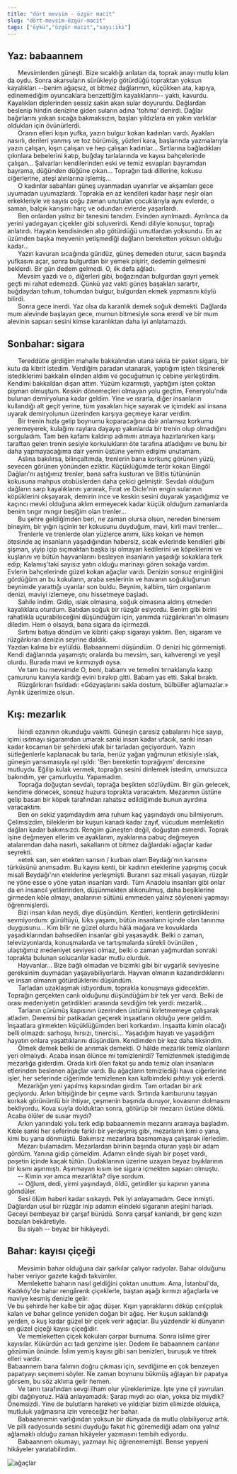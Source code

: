 ```yaml
---
title: "dört mevsim - özgür macit"
slug: "dört-mevsim-özgür-macit"
tags: ["öykü","özgür macit","sayı:iki"]
---
```


Yaz: babaannem
--------------

      Mevsimlerden güneşti. Bize sıcaklığı anlatan da, toprak anayı
mutlu kılan da oydu. Sonra akarsuların sürükleyip götürdüğü topraktan
yoksun kayalıkları --benim ağaçsız, ot bitmez dağlarımın, küçükken ata,
kapıya, edinemediğim oyuncaklara benzettiğim kayalıklarını-- yaktı,
kavurdu. Kayalıkları diplerinden sessiz sakin akan sular doyururdu.
Dağlardan beslenip hindin denizine giden suların adına 'tohma' denirdi.
Dağlar bağırlarını yakan sıcağa bakmaksızın, başları yıldızlara en yakın
varlıklar oldukları için övünürlerdi.  
      Oranın elleri kışın yufka, yazın bulgur kokan kadınları vardı.
Ayakları nasırlı, derileri yanmış ve toz bürümüş, yüzleri kara,
başlarında yazmalarıyla yazın çalışan, kışın çalışan ve hep çalışan
kadınlar... Sırtlarına bağladıkları çıkınlara bebelerini katıp, buğday
tarlalarında ve kayısı bahçelerinde çalışan... Şalvarları kendilerinden
eski ve temiz esvapları bayramdan bayrama, düğünden düğüne çıkan...
Toprağın tadı dillerine, kokusu ciğerlerine, ateşi alınlarına
işlemiş...  
      O kadınlar sabahları güneş uyanmadan uyanırlar ve akşamları gece
uyumadan uyumazlardı. Toprakla en az kendileri kadar haşır neşir olan
erkekleriyle ve sayısı çoğu zaman unutulan çocuklarıyla aynı evlerde, o
saman, balçık karışımı harç ve odundan evlerde yaşarlardı.  
      Ben onlardan yalnız bir tanesini tanıdım. Evinden ayrılmazdı.
Ayrılınca da yerini yadırgayan çiçekler gibi soluverirdi. Kendi diliyle
konuşur, toprağı anlatırdı. Hayatın kendisinden alıp götürdüğü
umutlardan yoksundu. En az üzümden başka meyvenin yetişmediği dağların
bereketten yoksun olduğu kadar...  
      Yazın kavuran sıcağında gündüz, güneş demeden oturur, sacın
başında yufkasını açar, sonra bulgurdan bir yemek pişirir, dedemin
gelmesini beklerdi. Bir gün dedem gelmedi. O, ilk defa ağladı.  
      Mevsim yazdı ve o, diğerleri gibi, boğazından bulgurdan gayri
yemek geçti mi rahat edemezdi. Çünkü yaz vakti güneş başakları sarartır,
buğdaydan tohum, tohumdan bulgur, bulgurdan ekmek yapmasını köylü
bilirdi.  
      Sonra gece inerdi. Yaz olsa da karanlık demek soğuk demekti.
Dağlarda mum alevinde başlayan gece, mumun bitmesiyle sona ererdi ve bir
mum alevinin sapsarı sesini kimse karanlıktan daha iyi anlatamazdı.

Sonbahar: sigara
----------------

      Tereddütle girdiğim mahalle bakkalından utana sıkıla bir paket
sigara, bir kutu da kibrit istedim. Verdiğim paradan utanarak, yaptığım
işten tiksinerek istediklerimi bakkalın elinden aldım ve gocuğumun iç
cebine yerleştirdim. Kendimi bakkaldan dışarı attım. Yüzüm kızarmıştı,
yaptığım işten çoktan pişman olmuştum. Keskin dönemeçleri olmayan yolu
geçtim, Feneryolu'nda bulunan demiryoluna kadar geldim. Yine ve ısrarla,
diğer insanların kullandığı alt geçit yerine, tüm yasakları hiçe sayarak
ve içimdeki asi insana uyarak demiryolunun üzerinden karşıya geçmeye
karar verdim.  
      Bir trenin hızla gelip boynumu koparacağına dair anlamsız korkumu
yenemeyerek, kulağımı raylara dayayıp yakınlarda bir trenin olup
olmadığını sorguladım. Tam ben kafamı kaldırıp adımımı atmaya
hazırlanırken karşı taraftan gelen trenin sesiyle korkulukların öte
tarafına atladığımı ve bunu bir daha yapmayacağıma dair yemin üstüne
yemin edişimi unutamam.  
      Aslına bakılırsa, bilinçaltımda, trenlerin bana korkunç görünen
yüzü, sevecen görünen yönünden eziktir. Küçüklüğümde terör kokan Bingöl
Dağları'nı aştığımız trenler, bana safra kusturan ve Bitlis tütününün
kokusuna mahpus otobüslerden daha çekici gelmiştir. Sevdalı olduğum
dağların sarp kayalıklarını yararak, Fırat ve Dicle'nin engin sularının
köpüklerini okşayarak, demirin ince ve keskin sesini duyarak yaşadığımız
ve kaçıncı mevki olduğuna aklım ermeyecek kadar küçük olduğum zamanlarda
benim tıngır mıngır beşiğim olan trenler...  
      Bu şehre geldiğimden beri, ne zaman olursa olsun, nereden binersem
bineyim, bir yığın işçinin ter kokusunu duyduğum, mavi, kirli mavi
trenler...  
      Trenlerle ve trenlerde olan yüzlerce anımı, lüks kokan ve hemen
ötesinde aç insanların yaşadığından habersiz, sıcak evlerinde kendileri
gibi şişman, yiyip içip sıçmaktan başka işi olmayan kedilerini ve
köpeklerini ve kuşlarını ve bütün hayvanlarını besleyen insanların
yaşadığı sokaklara terk edip, Kalamış'taki sayısız yatın olduğu marinayı
gören sokağa vardım. Evlerin bahçelerinde güzel kokan ağaçlar vardı.
Denizin sonsuz enginliğini gördüğüm an bu kokuların, araba seslerinin ve
havanın soğukluğunun beynimde yarattığı uyarılar son buldu. Beynim,
kalbim, tüm organlarım denizi, maviyi izlemeye, onu hissetmeye başladı.  
      Sahile indim. Gidip, ıslak olmasına, soğuk olmasına aldırış
etmeden kayalıklara oturdum. Batıdan soğuk bir rüzgâr esiyordu. Benim
gibi birini rahatlıkla uçurabileceğini düşündüğüm için, yanımda
rüzgârkıran'ın olmasını diledim. Hem o olsaydı, bana sigara da
içirmezdi.  
      Sırtımı batıya döndüm ve kibriti çakıp sigarayı yaktım. Ben,
sigaram ve rüzgârkıran denizin seyrine daldık.  
Yazdan kalma bir eylüldü. Babaannemi düşündüm. O denizi hiç görmemişti.
Kendi dağlarında yaşamıştı; oralarda bu mevsim, sarı, kahverengi ve
yeşil olurdu. Burada mavi ve kırmızıydı oysa.  
      Ve tam bu mevsimde O, beni, babamı ve temelini tırnaklarıyla kazıp
çamurunu kanıyla kardığı evini bırakıp gitti. Babam yas etti. Sakal
bıraktı.  
      Rüzgârkıran fısıldadı: «Gözyaşlarını sakla dostum, bülbüller
ağlamazlar.»  
Ayrılık üzerimize olsun.

Kış: mezarlık
-------------

      İkindi ezanının okunduğu vakitti. Güneşin çaresiz çabalarını hiçe
sayıp, içimi ısıtmayı sigaramdan umarak sanki insan kadar ufacık, sanki
insan kadar kocaman bir şehirdeki ufak bir tarladan geçiyordum. Yazın
sütleğenlerle kaplanacak bu tarla, henüz yağan yağmurun etkisiyle ıslak,
güneşin yansımasıyla ışıl ışıldı: 'Ben bereketin toprağıyım' dercesine
mutluydu. Eğilip kulak vermek, toprağın sesini dinlemek istedim,
umutsuzca bakındım, yer çamurluydu. Yapamadım.  
      Toprağa doğuştan sevdalı, toprağa beşikten sözlüydüm. Bir gün
gelecek, kendime dönecek, sonsuz huzura toprakta varacaktım. Mezarımın
üstüne gelip basan bir köpek tarafından rahatsız edildiğimde bunun
ayırdına varacaktım.  
      Ben on sekiz yaşımdaydım ama ruhum kaç yaşındaydı onu bilmiyorum.
Çelimsizdim, bileklerim bir kuşun kanadı kadar zayıf, vücudum memleketin
dağları kadar bakımsızdı. Rengim güneşten değil, doğuştan esmerdi.
Toprak işine değmeyen ellerim ve ayaklarım, ayaklarına pabuç değmeyen
atalarımdan daha nasırlı, sakallarım ot bitmez dağlardaki ağaçlar kadar
seyrekti.  
      «etek sarı, sen etekten sarısın / kurban olam Beydağı'nın karısın»
türküsünü anımsadım. Bu kayısı kenti, bir kadının eteklerine yapışmış
çocuk misali Beydağı'nın eteklerine yerleşmişti. Buranın saz misali
yaşayan, rüzgâr ne yöne esse o yöne yatan insanları vardı. Tüm Anadolu
insanları gibi onlar da en insancıl yetilerinden, düşünmekten
alıkonulmuş, daha beşiklerine girmeden köle olmayı, analarının sütünü
emmeden yalnız söyleneni yapmayı öğrenmişlerdi.  
      Bizi insan kılan neydi, diye düşündüm. Kentleri, kentlerin
getirdiklerini sevmiyordum: gürültüyü, lüks yaşamı, bütün insanların
içinde olan tanınma duygusunu... Kim bilir ne güzel olurdu hâlâ mağara
ve kovuklarda yaşadıklarından bahsedilen insanlar gibi yaşasaydık. Belki
o zaman, televizyonlarda, konuşmalarda ve tartışmalarda sürekli övünülen
, ulaştığımız medeniyet seviyesi olmaz, belki o zaman yağmurdan sonraki
toprakta bulunan solucanlar kadar mutlu olurduk.  
      Hayvanlar... Bize bağlı olmadan ve bizimki gibi bir uygarlık
seviyesine gereksinim duymadan yaşayabiliyorlardı. Hayvan olmanın
kazandırdıklarını ve insan olmanın götürdüklerini düşündüm.  
      Tarladan uzaklaşmak istiyordum, toprakla konuşmaya gidecektim.
Toprağın gerçekten canlı olduğunu düşündüğüm bir tek yer vardı. Belki de
orası medeniyetin getirdikleri arasında sevdiğim tek yerdi: mezarlık...  
      Tarlanın çürümüş kapısının üzerinden üstümü kirletmemeye çalışarak
atladım. Deremsi bir patikadan geçerek inşaatların olduğu yere geldim.
İnşaatlara girmekten küçüklüğümden beri korkardım. İnşaatta kimin
olacağı belli olmazdı: sarhoşu, hırsızı, tinercisi... Yaşadığım hayatı
ve yaşadığım hayatın onlara yaşattıklarını düşündüm. Kendimden bir kez
daha tiksindim.  
      Ölmek demek belki de arınmak demekti. O hâlde mezarlık temiz
olanların yeri olmalıydı. Acaba insan ölünce mi temizlenirdi?
Temizlenmek istediğimde mezarlığa giderdim. Orada kirli ölen fakat şu
anda temiz olan insanların etlerinden beslenen ağaçlar vardı. Bu
ağaçların temizlediği hava ciğerlerine işler, her seferinde ciğerimde
temizlenen kan kalbimdeki pıhtıyı yok ederdi.  
      Mezarlığın yeni yapılmış kapısından girdim. Tam ortadan bir ark
geçiyordu. Arkın bitişiğinde bir çeşme vardı. Sırtında kamburunu taşıyan
korkak görünümlü bir ihtiyar, çeşmenin başında duruyor, kovasının
dolmasını bekliyordu. Kova suyla dolduktan sonra, götürüp bir mezarın
üstüne döktü. Acaba ölüler de susar mıydı?  
      Arkın yanındaki yolu terk edip babaannemin mezarını aramaya
başladım. Kıble sanki her seferinde farklı bir yerdeymiş gibi,
mezarların kimi o yana, kimi bu yana dönmüştü. Bakımsız mezarlara
basmamaya çalışarak ilerledim.  
      Mezarı bulamadım. Mezarlardan birinin başında oturan yaşlı bir
adam gördüm. Yanına gidip çömeldim. Adamın elinde siyah bir poşet vardı,
poşetin içinde kaçak tütün. Dudaklarının üzerine uzayan beyaz
bıyıklarının bir kısmı aşınmıştı. Aşınmayan kısım ise sigara içmekten
sapsarı olmuştu.  
      -- Kimin var amca mezarlıkta? diye sordum.  
      -- Oğlum, dedi, yirmi yaşındaydı, öldü, getirdiler şu kapının
yanına gömdüler.  
      Sesi ölüm haberi kadar sıskaydı. Pek iyi anlayamadım. Gece
inmişti. Dağlardan usul bir rüzgâr inip adamın elindeki sigaranın
ateşini harladı. Geceyi bembeyaz bir çarşaf bürüdü. Sonra çarşaf
kanlandı, bir genç kızın bozulan bekâretiyle.  
      Bu siyah -- beyaz bir hikâyeydi.

Bahar: kayısı çiçeği
--------------------

      Mevsimin bahar olduğuna dair şarkılar çalıyor radyolar. Bahar
olduğunu haber veriyor gazete kağıdı takvimler.  
      Memlekette baharın nasıl geldiğini çoktan unuttum. Ama,
İstanbul'da, Kadıköy'de bahar rengârenk çiçeklerle, baştan aşağı kırmızı
ağaçlarla ve maviye kesmiş denizle gelir.  
Ve bu şehirde her kalbe bir ağaç düşer. Kışın yapraklarını döküp
çırılçıplak kalan ve bahar gelince yeniden doğan bir ağaç. Her kuşun
saklandığı yerden, o kuş kadar güzel bir çiçek verir ağaçlar. Bu
yüzdendir ki dünyanın en güzel çiçeği kayısı çiçeğidir.  
      Ve memleketten çiçek kokuları çarpar burnuma. Sonra islime girer
kayısılar. Kükürdün acı tadı genzime işler. Dedem ile babaannem canlanır
gözümün önünde. İslim yemiş kayısı gibi sarı benizleri, buruşuk ve
titrek elleri vardır.  
Babaannem bana falımın doğru çıkması için, sevdiğime en çok benzeyen
papatyayı seçmemi söyler. Ne zaman boynunu bükmüş ağlayan bir papatya
görsem, bu söz aklıma gelir hemen.  
      Ve tanrı tarafından sevgi ilham olur yüreklerimize. İşte yine çil
yavruları gibi dağılıyoruz. Hâlâ anlayamadık: Şarap mıydı acı olan,
yoksa biz miydik? Önemsizdi. Yine de bulutların hareketi ve yıldızlar
bizim elimizde oldukça, mutluluk yağmasına izin vereceğiz her bahar.  
      Babaannemin varlığından yoksun bir dünyada da mutlu olabiliyoruz
artık. Ve pilli radyosunda sesini duyduğu fakat hiç göremediği adam ona
yalnız ağlamaklı olduğu zaman hikâyeler yazmasını tembih ediyordu.  
      Babaannem okumayı, yazmayı hiç öğrenememişti. Bense yepyeni
hikâyeler yaratabilirdim.

![ağaçlar](/img/ky02_05_zaferyalcinpinar.jpg)

